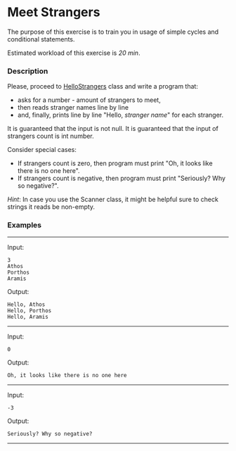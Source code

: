 # Meet Strangers

The purpose of this exercise is to train you in usage of simple cycles and conditional statements.

Estimated workload of this exercise is _20 min_.

### Description

Please, proceed to [HelloStrangers](src/main/java/com/epam/rd/autotasks/meetstrangers/HelloStrangers.java) class
and write a program that:

- asks for a number - amount of strangers to meet,
- then reads stranger names line by line
- and, finally, prints line by line "Hello, _stranger name_" for each stranger.

It is guaranteed that the input is not null.
It is guaranteed that the input of strangers count is int number.

Consider special cases:

- If strangers count is zero, then program must print "Oh, it looks like there is no one here".
- If strangers count is negative, then program must print "Seriously? Why so negative?".

*Hint*: In case you use the Scanner class, it might be helpful sure to check strings it reads be non-empty.

### Examples

---
Input:

```
3
Athos
Porthos
Aramis
```

Output:

```
Hello, Athos
Hello, Porthos
Hello, Aramis
```

---
Input:

```
0
```

Output:

```
Oh, it looks like there is no one here
```

---
Input:

```
-3
```

Output:

```
Seriously? Why so negative?
```

---